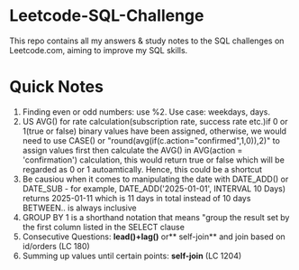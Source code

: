 # Leetcode-SQL-Challenge

This repo contains all my answers & study notes to the SQL challenges on Leetcode.com, aiming to improve my SQL skills.


# Quick Notes
1. Finding even or odd numbers: use %2. Use case: weekdays, days.
2. US AVG() for rate calculation(subscription rate, success rate etc.)if 0 or 1(true or false) binary values have been assigned, otherwise, we would need to use CASE() or "round(avg(if(c.action="confirmed",1,0)),2)" to assign values first then calculate the AVG() in AVG(action = 'confirmation') calculation, this would return true or false which will be regarded as 0 or 1 autoamtically. Hence, this could be a shortcut
3. Be causiou when it comes to manipulating the date with DATE_ADD() or DATE_SUB - for example, DATE_ADD('2025-01-01', INTERVAL 10 Days) returns 2025-01-11 which is 11 days in total instead of 10 days
BETWEEN.. is always inclusive
4. GROUP BY 1 is a shorthand notation that means "group the result set by the first column listed in the SELECT clause
5. Consecutive Questions: **lead()+lag()** or** self-join** and join based on id/orders (LC 180)
6. Summing up values until certain points: **self-join**  (LC 1204)

